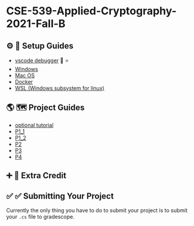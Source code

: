 # CSE-539-Applied-Cryptography-2021-Fall-B

<!-- ## Binder -->
<!-- [![Binder](https://mybinder.org/badge_logo.svg)](https://mybinder.org/v2/gh/GiveThanksAlways/CSE-539-Applied-Cryptography-2021-Fall-B/HEAD) -->

<!-- [![Binder](https://mybinder.org/badge_logo.svg)](https://mybinder.org/v2/gh/GiveThanksAlways/interactive/HEAD) -->

<!-- ![image](https://user-images.githubusercontent.com/7727291/136446547-cd2f51a7-5e42-46d0-b275-8c8b9c820fe5.png) -->

<!-- * helpful link for .NET interactive notebooks: [https://github.com/dotnet/interactive](https://github.com/dotnet/interactive) -->
<!-- * microsoft blog post [https://github.com/dotnet/interactive](https://github.com/dotnet/interactive) -->

## :gear: :hammer: Setup Guides

* [vscode debugger](./gettingStarted/vscode_Debugger/P0) :lady_beetle: :star:
* [Windows](./gettingStarted/Windows)
* [Mac OS](./gettingStarted/Mac)
* [Docker](./gettingStarted/Docker)
* [WSL (Windows subsystem for linux)](./gettingStarted/Windows-WSL)

## :earth_americas: :world_map: Project Guides
* [optional tutorial](./projectGuides/optionalTutorial)
* [P1_1](./projectGuides/P1_1)
* [P1_2](./projectGuides/P1_2)
* [P2](./projectGuides/P2)
* [P3](./projectGuides/P3)
* [P4](./projectGuides/P4)


## :heavy_plus_sign: :bread: Extra Credit


## :white_check_mark: :white_check_mark: Submitting Your Project

Currently the only thing you have to do to submit your project is to submit your `.cs` file to gradescope.
